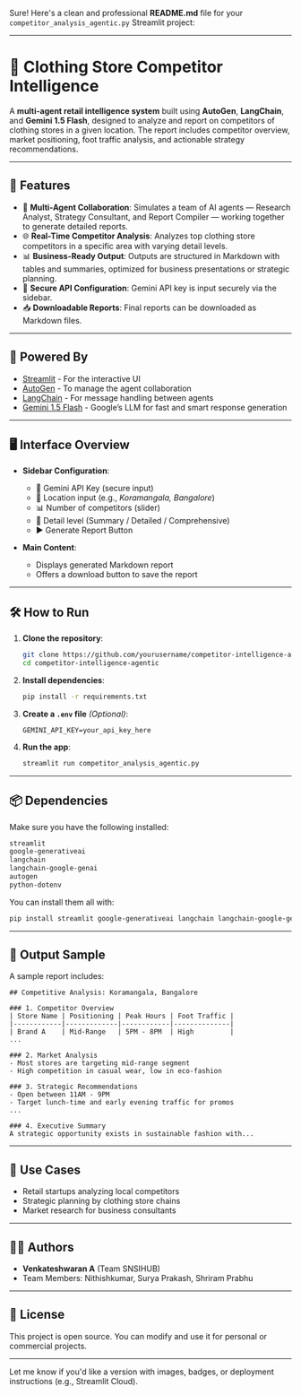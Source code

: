 Sure! Here's a clean and professional **README.md** file for your `competitor_analysis_agentic.py` Streamlit project:

---

# 👔 Clothing Store Competitor Intelligence

A **multi-agent retail intelligence system** built using **AutoGen**, **LangChain**, and **Gemini 1.5 Flash**, designed to analyze and report on competitors of clothing stores in a given location. The report includes competitor overview, market positioning, foot traffic analysis, and actionable strategy recommendations.

---

## 🚀 Features

* 🤖 **Multi-Agent Collaboration**: Simulates a team of AI agents — Research Analyst, Strategy Consultant, and Report Compiler — working together to generate detailed reports.
* 🌐 **Real-Time Competitor Analysis**: Analyzes top clothing store competitors in a specific area with varying detail levels.
* 📊 **Business-Ready Output**: Outputs are structured in Markdown with tables and summaries, optimized for business presentations or strategic planning.
* 🔐 **Secure API Configuration**: Gemini API key is input securely via the sidebar.
* 📥 **Downloadable Reports**: Final reports can be downloaded as Markdown files.

---

## 🧠 Powered By

* [Streamlit](https://streamlit.io/) - For the interactive UI
* [AutoGen](https://github.com/microsoft/autogen) - To manage the agent collaboration
* [LangChain](https://www.langchain.com/) - For message handling between agents
* [Gemini 1.5 Flash](https://deepmind.google/technologies/gemini) - Google’s LLM for fast and smart response generation

---

## 🖥️ Interface Overview

* **Sidebar Configuration**:

  * 🔑 Gemini API Key (secure input)
  * 📍 Location input (e.g., *Koramangala, Bangalore*)
  * 📊 Number of competitors (slider)
  * 🧾 Detail level (Summary / Detailed / Comprehensive)
  * ▶️ Generate Report Button

* **Main Content**:

  * Displays generated Markdown report
  * Offers a download button to save the report

---

## 🛠️ How to Run

1. **Clone the repository**:

   ```bash
   git clone https://github.com/yourusername/competitor-intelligence-agentic.git
   cd competitor-intelligence-agentic
   ```

2. **Install dependencies**:

   ```bash
   pip install -r requirements.txt
   ```

3. **Create a `.env` file** *(Optional)*:

   ```
   GEMINI_API_KEY=your_api_key_here
   ```

4. **Run the app**:

   ```bash
   streamlit run competitor_analysis_agentic.py
   ```

---

## 📦 Dependencies

Make sure you have the following installed:

```txt
streamlit
google-generativeai
langchain
langchain-google-genai
autogen
python-dotenv
```

You can install them all with:

```bash
pip install streamlit google-generativeai langchain langchain-google-genai autogen python-dotenv
```

---

## 📄 Output Sample

A sample report includes:

```
## Competitive Analysis: Koramangala, Bangalore

### 1. Competitor Overview
| Store Name | Positioning | Peak Hours | Foot Traffic |
|------------|-------------|------------|--------------|
| Brand A    | Mid-Range   | 5PM - 8PM  | High         |
...

### 2. Market Analysis
- Most stores are targeting mid-range segment
- High competition in casual wear, low in eco-fashion

### 3. Strategic Recommendations
- Open between 11AM - 9PM
- Target lunch-time and early evening traffic for promos
...

### 4. Executive Summary
A strategic opportunity exists in sustainable fashion with...
```

---

## 🧠 Use Cases

* Retail startups analyzing local competitors
* Strategic planning by clothing store chains
* Market research for business consultants

---

## 🙋‍♂️ Authors

* **Venkateshwaran A** (Team SNSIHUB)
* Team Members: Nithishkumar, Surya Prakash, Shriram Prabhu

---

## 📃 License

This project is open source. You can modify and use it for personal or commercial projects.

---

Let me know if you'd like a version with images, badges, or deployment instructions (e.g., Streamlit Cloud).

